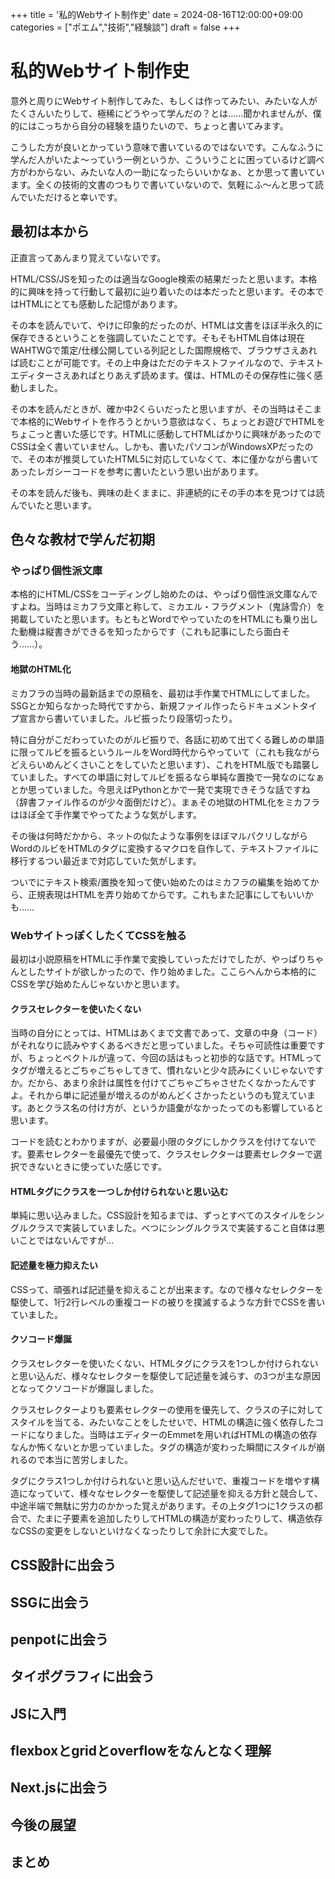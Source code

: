 +++
title = '私的Webサイト制作史'
date = 2024-08-16T12:00:00+09:00
categories = ["ポエム","技術","経験談"]
draft = false
+++
# 私的Webサイト制作史

意外と周りにWebサイト制作してみた、もしくは作ってみたい、みたいな人がたくさんいたりして、極稀にどうやって学んだの？とは……聞かれませんが、僕的にはこっちから自分の経験を語りたいので、ちょっと書いてみます。

こうした方が良いとかっていう意味で書いているのではないです。こんなふうに学んだ人がいたよ～っていう一例というか、こういうことに困っているけど調べ方がわからない、みたいな人の一助になったらいいかなぁ、とか思って書いています。全くの技術的文書のつもりで書いていないので、気軽にふ～んと思って読んでいただけると幸いです。

## 最初は本から

正直言ってあんまり覚えていないです。

HTML/CSS/JSを知ったのは適当なGoogle検索の結果だったと思います。本格的に興味を持って行動して最初に辿り着いたのは本だったと思います。その本ではHTMLにとても感動した記憶があります。

その本を読んでいて、やけに印象的だったのが、HTMLは文書をほぼ半永久的に保存できるということを強調していたことです。そもそもHTML自体は現在WAHTWGで策定/仕様公開している列記とした国際規格で、ブラウザさえあれば読むことが可能です。その上中身はただのテキストファイルなので、テキストエディターさえあればとりあえず読めます。僕は、HTMLのその保存性に強く感動しました。

その本を読んだときが、確か中2くらいだったと思いますが、その当時はそこまで本格的にWebサイトを作ろうとかいう意欲はなく、ちょっとお遊びでHTMLをちょこっと書いた感じです。HTMLに感動してHTMLばかりに興味があったのでCSSは全く書いていません。しかも、書いたパソコンがWindowsXPだったので、その本が推奨していたHTML5に対応していなくて、本に僅かながら書いてあったレガシーコードを参考に書いたという思い出があります。

その本を読んだ後も、興味の赴くままに、非連続的にその手の本を見つけては読んでいたと思います。

## 色々な教材で学んだ初期

### やっぱり個性派文庫

本格的にHTML/CSSをコーディングし始めたのは、やっぱり個性派文庫なんですよね。当時はミカフラ文庫と称して、ミカエル・フラグメント（鬼詠雪介）を掲載していたと思います。もともとWordでやっていたのをHTMLにも乗り出した動機は縦書きができるを知ったからです（これも記事にしたら面白そう……）。

#### 地獄のHTML化

ミカフラの当時の最新話までの原稿を、最初は手作業でHTMLにしてました。SSGとか知らなかった時代ですから、新規ファイル作ったらドキュメントタイプ宣言から書いていました。ルビ振ったり段落切ったり。

特に自分がこだわっていたのがルビ振りで、各話に初めて出てくる難しめの単語に限ってルビを振るというルールをWord時代からやっていて（これも我ながらどえらいめんどくさいことをしていたと思います）、これをHTML版でも踏襲していました。すべての単語に対してルビを振るなら単純な置換で一発なのになぁとか思っていました。今思えばPythonとかで一発で実現できそうな話ですね（辞書ファイル作るのが少々面倒だけど）。まぁその地獄のHTML化をミカフラはほぼ全て手作業でやってたような気がします。

その後は何時だかから、ネットの似たような事例をほぼマルパクリしながらWordのルビをHTMLのタグに変換するマクロを自作して、テキストファイルに移行するつい最近まで対応していた気がします。

ついでにテキスト検索/置換を知って使い始めたのはミカフラの編集を始めてから、正規表現はHTMLを弄り始めてからです。これもまた記事にしてもいいかも……

### WebサイトっぽくしたくてCSSを触る

最初は小説原稿をHTMLに手作業で変換していっただけでしたが、やっぱりちゃんとしたサイトが欲しかったので、作り始めました。ここらへんから本格的にCSSを学び始めたんじゃないかと思います。

#### クラスセレクターを使いたくない

当時の自分にとっては、HTMLはあくまで文書であって、文章の中身（コード）がそれなりに読みやすくあるべきだと思っていました。そちゃ可読性は重要ですが、ちょっとベクトルが違って、今回の話はもっと初歩的な話です。HTMLってタグが増えるとごちゃごちゃしてきて、慣れないと少々読みにくいじゃないですか。だから、あまり余計は属性を付けてごちゃごちゃさせたくなかったんですよ。それから単に記述量が増えるのがめんどくさかったというのも覚えています。あとクラス名の付け方が、というか語彙がなかったってのも影響していると思います。

コードを読むとわかりますが、必要最小限のタグにしかクラスを付けてないです。要素セレクターを最優先で使って、クラスセレクターは要素セレクターで選択できないときに使っていた感じです。

#### HTMLタグにクラスを一つしか付けられないと思い込む

単純に思い込みました。CSS設計を知るまでは、ずっとすべてのスタイルをシングルクラスで実装していました。べつにシングルクラスで実装すること自体は悪いことではないんですが…

#### 記述量を極力抑えたい

CSSって、頑張れば記述量を抑えることが出来ます。なので様々なセレクターを駆使して、1行2行レベルの重複コードの被りを撲滅するような方針でCSSを書いていました。

#### クソコード爆誕

クラスセレクターを使いたくない、HTMLタグにクラスを1つしか付けられないと思い込んだ、様々なセレクターを駆使して記述量を減らす、の3つが主な原因となってクソコードが爆誕しました。

クラスセレクターよりも要素セレクターの使用を優先して、クラスの子に対してスタイルを当てる、みたいなことをしたせいで、HTMLの構造に強く依存したコードになりました。当時はエディターのEmmetを用いればHTMLの構造の依存なんか怖くないとか思っていました。タグの構造が変わった瞬間にスタイルが崩れるので本当に苦労しました。

タグにクラス1つしか付けられないと思い込んだせいで、重複コードを増やす構造になっていて、様々なセレクターを駆使して記述量を抑える方針と競合して、中途半端で無駄に労力のかかった覚えがあります。その上タグ1つに1クラスの都合で、たまに子要素を追加したりしてHTMLの構造が変わったりして、構造依存なCSSの変更をしないといけなくなったりして余計に大変でした。

## CSS設計に出会う

## SSGに出会う

## penpotに出会う

## タイポグラフィに出会う

## JSに入門

## flexboxとgridとoverflowをなんとなく理解

## Next.jsに出会う

## 今後の展望

## まとめ
